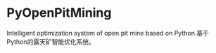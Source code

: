 # PyOpenPitMining
Intelligent optimization system of open pit mine based on Python.基于Python的露天矿智能优化系统。
